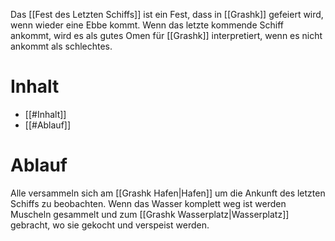 Das [[Fest des Letzten Schiffs]] ist ein Fest, dass in [[Grashk]] gefeiert wird, wenn wieder eine Ebbe kommt. Wenn das letzte kommende Schiff ankommt, wird es als gutes Omen für [[Grashk]] interpretiert, wenn es nicht ankommt als schlechtes.
# Inhalt
- [[#Inhalt]]
- [[#Ablauf]]
# Ablauf
Alle versammeln sich am [[Grashk Hafen|Hafen]] um die Ankunft des letzten Schiffs zu beobachten. Wenn das Wasser komplett weg ist werden Muscheln gesammelt und zum [[Grashk Wasserplatz|Wasserplatz]] gebracht, wo sie gekocht und verspeist werden.